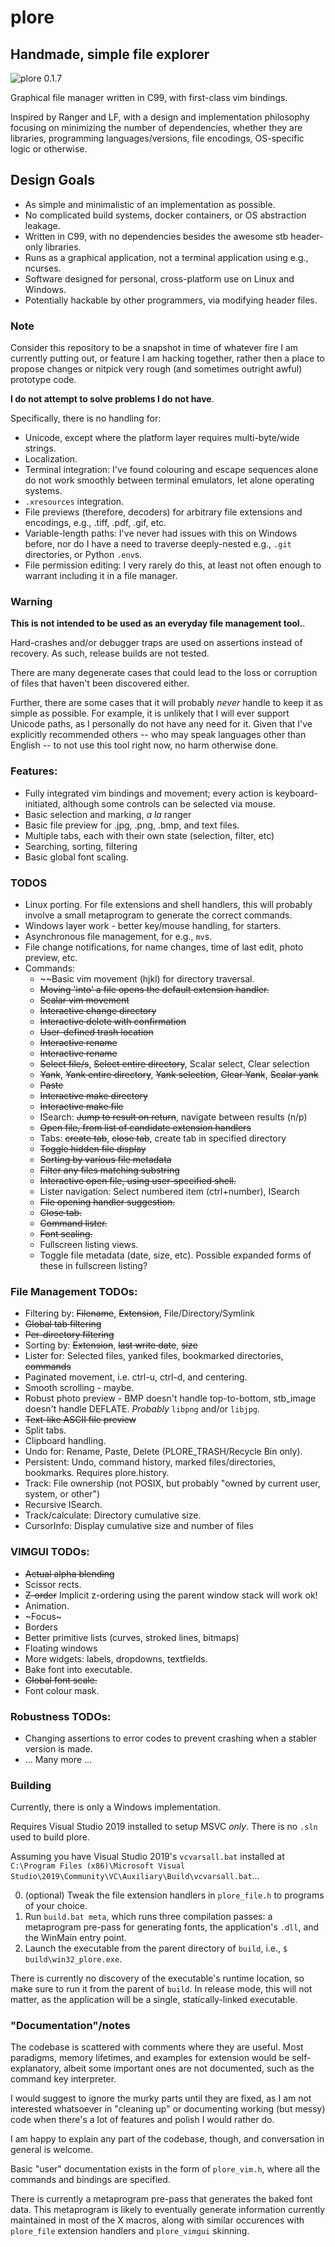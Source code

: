 # plore
## Handmade, simple file explorer
![plore 0.1.7](docs/plore-v-0-1-7.png)

Graphical file manager written in C99, with first-class vim bindings. 

Inspired by Ranger and LF, with a design and implementation philosophy focusing on minimizing the number of dependencies, whether they are libraries, programming languages/versions, file encodings, OS-specific logic or otherwise.

## Design Goals
* As simple and minimalistic of an implementation as possible. 
* No complicated build systems, docker containers, or OS abstraction leakage.
* Written in C99, with no dependencies besides the awesome stb header-only libraries.
* Runs as a graphical application, not a terminal application using e.g., ncurses.
* Software designed for personal, cross-platform use on Linux and Windows.
* Potentially hackable by other programmers, via modifying header files.

### Note
Consider this repository to be a snapshot in time of whatever fire I am currently putting out, or feature I am hacking together, rather then a place to propose changes or nitpick very rough (and sometimes outright awful) prototype code.

**I do not attempt to solve problems I do not have**. 

Specifically, there is no handling for:
- Unicode, except where the platform layer requires multi-byte/wide strings.
- Localization.
- Terminal integration: I've found colouring and escape sequences alone do not work smoothly between terminal emulators, let alone operating systems.
- `.xresources` integration.
- File previews (therefore, decoders) for arbitrary file extensions and encodings, e.g., .tiff, .pdf, .gif, etc.
- Variable-length paths: I've never had issues with this on Windows before, nor do I have a need to traverse deeply-nested e.g., `.git` directories, or Python `.env`s.
- File permission editing: I very rarely do this, at least not often enough to warrant including it in a file manager.

### Warning 
**This is not intended to be used as an everyday file management tool.**.

Hard-crashes and/or debugger traps are used on assertions instead of recovery. As such, release builds are not tested.

There are many degenerate cases that could lead to the loss or corruption of files that haven't been discovered either.

Further, there are some cases that it will probably *never* handle to keep it as simple as possible. 
For example, it is unlikely that I will ever support Unicode paths, as I personally do not have any need for it. Given that I've explicitly recommended others -- who may speak languages other than English -- to not use this tool right now, no harm otherwise done.

### Features:
- Fully integrated vim bindings and movement; every action is keyboard-initiated, although some controls can be selected via mouse.
- Basic selection and marking, _a la_ ranger
- Basic file preview for .jpg, .png, .bmp, and text files.
- Multiple tabs, each with their own state (selection, filter, etc)
- Searching, sorting, filtering
- Basic global font scaling.

### TODOS
* Linux porting.
  For file extensions and shell handlers, this will probably involve a small metaprogram to generate the correct commands.
* Windows layer work - better key/mouse handling, for starters.
* Asynchronous file management, for e.g., `mv`s.
* File change notifications, for name changes, time of last edit, photo preview, etc.
* Commands:
   - ~~Basic vim movement (hjkl) for directory traversal.
   - ~~Moving 'into' a file opens the default extension handler.~~
   - ~~Scalar vim movement~~
   - ~~Interactive change directory~~
   - ~~Interactive delete with confirmation~~
   - ~~User-defined trash location~~
   - ~~Interactive rename~~
   - ~~Interactive rename~~
   - ~~Select file/s~~, ~~Select entire directory~~, Scalar select, Clear selection
   - ~~Yank~~, ~~Yank entire directory~~, ~~Yank selection~~, ~~Clear Yank~~, ~~Scalar yank~~
   - ~~Paste~~
   - ~~Interactive make directory~~
   - ~~Interactive make file~~
   - ISearch: ~~Jump to result on return~~, navigate between results (n/p)
   - ~~Open file, from list of candidate extension handlers~~
   - Tabs: ~~create tab~~, ~~close tab~~, create tab in specified directory
   - ~~Toggle hidden file display~~
   - ~~Sorting by various file metadata~~
   - ~~Filter any files matching substring~~
   - ~~Interactive open file, using user-specified shell.~~
   - Lister navigation: Select numbered item (ctrl+number), ISearch
   - ~~File opening handler suggestion.~~
   - ~~Close tab.~~
   - ~~Command lister.~~
   - ~~Font scaling.~~
   - Fullscreen listing views.
   - Toggle file metadata (date, size, etc). Possible expanded forms of these in fullscreen listing?


### File Management TODOs:
- Filtering by: ~~Filename~~, ~~Extension~~, File/Directory/Symlink
- ~~Global tab filtering~~
- ~~Per-directory filtering~~
- Sorting by: ~~Extension~~, ~~last write date~~, ~~size~~
- Lister for: Selected files, yanked files, bookmarked directories, ~~commands~~
- Paginated movement, i.e. ctrl-u, ctrl-d, and centering.
- Smooth scrolling - maybe.
- Robust photo preview - BMP doesn't handle top-to-bottom, stb_image doesn't handle DEFLATE. _Probably_ `libpng` and/or `libjpg`.
- ~~Text-like ASCII file preview~~
- Split tabs.
- Clipboard handling.
- Undo for: Rename, Paste, Delete (PLORE_TRASH/Recycle Bin only). 
- Persistent: Undo, command history, marked files/directories, bookmarks. Requires plore.history.
- Track: File ownership (not POSIX, but probably "owned by current user, system, or other")
- Recursive ISearch.
- Track/calculate: Directory cumulative size.
- CursorInfo: Display cumulative size and number of files

### VIMGUI TODOs:
   - ~~Actual alpha blending~~
   - Scissor rects.
   - ~~Z-order~~ Implicit z-ordering using the parent window stack will work ok!
   - Animation.
   - ~Focus~
   - Borders
   - Better primitive lists (curves, stroked lines, bitmaps)
   - Floating windows
   - More widgets: labels, dropdowns, textfields.
   - Bake font into executable.
   - ~~Global font scale.~~
   - Font colour mask.

### Robustness TODOs:
* Changing assertions to error codes to prevent crashing when a stabler version is made.
* ... Many more ...

### Building
Currently, there is only a Windows implementation.

Requires Visual Studio 2019 installed to setup MSVC _only_. There is no `.sln` used to build plore.

Assuming you have Visual Studio 2019's `vcvarsall.bat` installed at `C:\Program Files (x86)\Microsoft Visual Studio\2019\Community\VC\Auxiliary\Build\vcvarsall.bat`...

0. (optional) Tweak the file extension handlers in `plore_file.h` to programs of your choice.
1. Run `build.bat meta`, which runs three compilation passes: a metaprogram pre-pass for generating fonts, the application's `.dll`, and the WinMain entry point.
2. Launch the executable from the parent directory of `build`, i.e., `$ build\win32_plore.exe`.

There is currently no discovery of the executable's runtime location, so make sure to run it from the parent of `build`.
In release mode, this will not matter, as the application will be a single, statically-linked executable.

### "Documentation"/notes
The codebase is scattered with comments where they are useful. 
Most paradigms, memory lifetimes, and examples for extension would be self-explanatory, albeit some important ones are not documented, such as the command key interpreter. 

I would suggest to ignore the murky parts until they are fixed, as I am not interested whatsoever in "cleaning up" or documenting working (but messy) code when there's a lot of features and polish I would rather do. 

I am happy to explain any part of the codebase, though, and conversation in general is welcome.

Basic "user" documentation exists in the form of `plore_vim.h`, where all the commands and bindings are specified.

There is currently a metaprogram pre-pass that generates the baked font data. 
This metaprogram is likely to eventually generate information currently maintained in most of the X macros, along with similar occurences with `plore_file` extension handlers and `plore_vimgui` skinning.